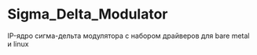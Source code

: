 # Sigma_Delta_Modulator
IP-ядро сигма-дельта модулятора с набором драйверов для bare metal и linux 

